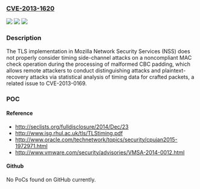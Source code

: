 ### [CVE-2013-1620](https://cve.mitre.org/cgi-bin/cvename.cgi?name=CVE-2013-1620)
![](https://img.shields.io/static/v1?label=Product&message=n%2Fa&color=blue)
![](https://img.shields.io/static/v1?label=Version&message=n%2Fa&color=blue)
![](https://img.shields.io/static/v1?label=Vulnerability&message=n%2Fa&color=brighgreen)

### Description

The TLS implementation in Mozilla Network Security Services (NSS) does not properly consider timing side-channel attacks on a noncompliant MAC check operation during the processing of malformed CBC padding, which allows remote attackers to conduct distinguishing attacks and plaintext-recovery attacks via statistical analysis of timing data for crafted packets, a related issue to CVE-2013-0169.

### POC

#### Reference
- http://seclists.org/fulldisclosure/2014/Dec/23
- http://www.isg.rhul.ac.uk/tls/TLStiming.pdf
- http://www.oracle.com/technetwork/topics/security/cpujan2015-1972971.html
- http://www.vmware.com/security/advisories/VMSA-2014-0012.html

#### Github
No PoCs found on GitHub currently.


